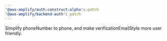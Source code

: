 ```yaml
---
'@aws-amplify/auth-construct-alpha': patch
'@aws-amplify/backend-auth': patch
---
```


Simplify phoneNumber to phone, and make verificationEmailStyle more user friendly.
